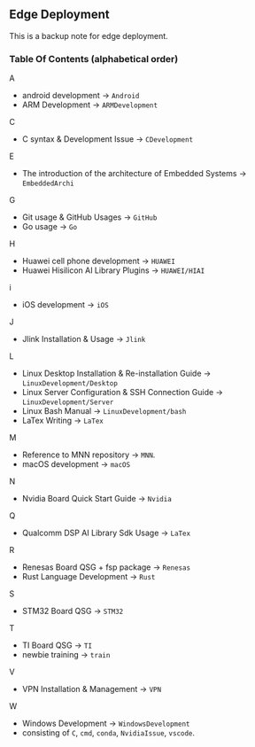 ## Edge Deployment
This is a backup note for edge deployment.

### Table Of Contents (alphabetical order)
A
- android development -> `Android`
- ARM Development -> `ARMDevelopment`

C
- C syntax & Development Issue -> `CDevelopment`

E
- The introduction of the architecture of Embedded Systems -> `EmbeddedArchi`

G
- Git usage & GitHub Usages -> `GitHub`
- Go usage -> `Go`

H
- Huawei cell phone development -> `HUAWEI`
- Huawei Hisilicon AI Library Plugins -> `HUAWEI/HIAI`

i
- iOS development -> `iOS`

J
- Jlink Installation & Usage -> `Jlink`

L
- Linux Desktop Installation & Re-installation Guide -> `LinuxDevelopment/Desktop`
- Linux Server Configuration & SSH Connection Guide -> `LinuxDevelopment/Server`
- Linux Bash Manual -> `LinuxDevelopment/bash`
- LaTex Writing -> `LaTex`

M
- Reference to MNN repository -> `MNN`.
- macOS development -> `macOS`

N
- Nvidia Board Quick Start Guide -> `Nvidia`

Q
- Qualcomm DSP AI Library Sdk Usage -> `LaTex`

R
- Renesas Board QSG + fsp package -> `Renesas`
- Rust Language Development -> `Rust`

S
- STM32 Board QSG -> `STM32`

T
- TI Board QSG -> `TI`
- newbie training -> `train`

V
- VPN Installation & Management -> `VPN`

W
- Windows Development -> `WindowsDevelopment`
- consisting of `C`, `cmd`, `conda`, `NvidiaIssue`, `vscode`.